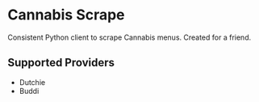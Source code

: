 # Cannabis Scrape 

Consistent Python client to scrape Cannabis menus. Created for a friend.

## Supported Providers
- Dutchie
- Buddi